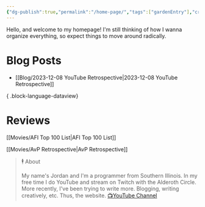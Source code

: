 ```yaml
---
{"dg-publish":true,"permalink":"/home-page/","tags":["gardenEntry"],"created":"2023-11-28","updated":"2023-12-14"}
---
```



Hello, and welcome to my homepage! I'm still thinking of how I wanna organize everything, so expect things to move around radically.

# Blog Posts

- [[Blog/2023-12-08 YouTube Retrospective\|2023-12-08 YouTube Retrospective]]

{ .block-language-dataview}

# Reviews

[[Movies/AFI Top 100 List\|AFI Top 100 List]]

[[Movies/AvP Retrospective\|AvP Retrospective]]

> 🕴 About
>
> My name's Jordan and I'm a programmer from Southern Illinois. In my free time I do YouTube and stream on Twitch with the Alderoth Circle. More recently, I've been trying to write more. Blogging, writing creatively, etc. Thus, the website.
> [📺YouTube Channel](https://youtube.com/@jordan_maynor)
